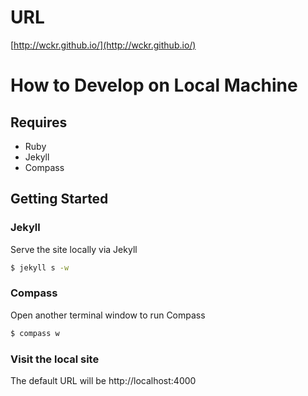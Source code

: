 # URL

[http://wckr.github.io/](http://wckr.github.io/)

# How to Develop on Local Machine

## Requires

- Ruby
- Jekyll
- Compass

## Getting Started

### Jekyll

Serve the site locally via Jekyll

```bash
$ jekyll s -w
```

### Compass

Open another terminal window to run Compass

```bash
$ compass w
```

### Visit the local site

The default URL will be http://localhost:4000
